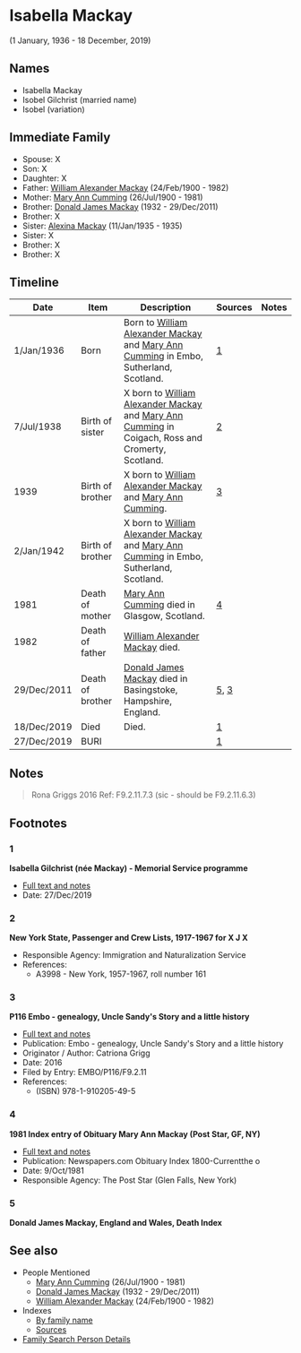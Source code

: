 ﻿---
layout: person
subject_key: i25303611
permalink: /people/i25303611
---

# Isabella Mackay
(1 January, 1936 - 18 December, 2019)

## Names

* Isabella Mackay
* Isobel Gilchrist (married name)
* Isobel (variation)

## Immediate Family

* Spouse: X
* Son: X
* Daughter: X
* Father: [William Alexander Mackay](./@i9383584@-william-alexander-mackay-b1900-2-24-d1982.md) (24/Feb/1900 - 1982)
* Mother: [Mary Ann Cumming](./@i48241984@-mary-ann-cumming-b1900-7-26-d1981.md) (26/Jul/1900 - 1981)
* Brother: [Donald James Mackay](./@i43065376@-donald-james-mackay-b1932-d2011-12-29.md) (1932 - 29/Dec/2011)
* Brother: X
* Sister: [Alexina Mackay](./@i75066880@-alexina-mackay-b1935-1-11-d1935.md) (11/Jan/1935 - 1935)
* Sister: X
* Brother: X
* Brother: X

## Timeline

Date | Item | Description | Sources | Notes
---|---|---|---|---
1/Jan/1936 | Born | Born to [William Alexander Mackay](./@i9383584@-william-alexander-mackay-b1900-2-24-d1982.md) and [Mary Ann Cumming](./@i48241984@-mary-ann-cumming-b1900-7-26-d1981.md) in Embo, Sutherland, Scotland. | [1](#1) | 
7/Jul/1938 | Birth of sister | X born to [William Alexander Mackay](./@i9383584@-william-alexander-mackay-b1900-2-24-d1982.md) and [Mary Ann Cumming](./@i48241984@-mary-ann-cumming-b1900-7-26-d1981.md) in Coigach, Ross and Cromerty, Scotland. | [2](#2) | 
1939 | Birth of brother | X born to [William Alexander Mackay](./@i9383584@-william-alexander-mackay-b1900-2-24-d1982.md) and [Mary Ann Cumming](./@i48241984@-mary-ann-cumming-b1900-7-26-d1981.md). | [3](#3) | 
2/Jan/1942 | Birth of brother | X born to [William Alexander Mackay](./@i9383584@-william-alexander-mackay-b1900-2-24-d1982.md) and [Mary Ann Cumming](./@i48241984@-mary-ann-cumming-b1900-7-26-d1981.md) in Embo, Sutherland, Scotland. |  | 
1981 | Death of mother | [Mary Ann Cumming](./@i48241984@-mary-ann-cumming-b1900-7-26-d1981.md) died in Glasgow, Scotland. | [4](#4) | 
1982 | Death of father | [William Alexander Mackay](./@i9383584@-william-alexander-mackay-b1900-2-24-d1982.md) died. |  | 
29/Dec/2011 | Death of brother | [Donald James Mackay](./@i43065376@-donald-james-mackay-b1932-d2011-12-29.md) died in Basingstoke, Hampshire, England. | [5](#5), [3](#3) | 
18/Dec/2019 | Died | Died. | [1](#1) | 
27/Dec/2019 | BURI |  | [1](#1) | 

## Notes

> Rona Griggs 2016 Ref: F9.2.11.7.3 (sic - should be F9.2.11.6.3)
>


## Footnotes

### 1

**Isabella Gilchrist (née Mackay) - Memorial Service programme**

* [Full text and notes](../sources/@s53514060@-isabella-gilchrist-née-mackay-memorial-service-programme.md)
* Date: 27/Dec/2019

### 2

**New York State, Passenger and Crew Lists, 1917-1967 for X J X**

* Responsible Agency: Immigration and Naturalization Service
* References: 
  * A3998 - New York, 1957-1967, roll number 161

### 3

**P116 Embo - genealogy, Uncle Sandy's Story and a little history**

* [Full text and notes](../sources/@s26144122@-p116-embo-genealogy,-uncle-sandy's-story-and-a-little-history.md)
* Publication: Embo - genealogy, Uncle Sandy's Story and a little history
* Originator / Author: Catriona Grigg
* Date: 2016
* Filed by Entry: EMBO/P116/F9.2.11
* References: 
  * (ISBN) 978-1-910205-49-5

### 4

**1981 Index entry of Obituary Mary Ann Mackay (Post Star, GF, NY)**

* [Full text and notes](../sources/@s26370776@-1981-index-entry-of-obituary-mary-ann-mackay-post-star,-gf,-ny-.md)
* Publication: Newspapers.com Obituary Index 1800-Currentthe o
* Date: 9/Oct/1981
* Responsible Agency: The Post Star (Glen Falls, New York)

### 5

**Donald James Mackay, England and Wales, Death Index**



## See also

- People Mentioned
  - [Mary Ann Cumming](./@i48241984@-mary-ann-cumming-b1900-7-26-d1981.md) (26/Jul/1900 - 1981)
  - [Donald James Mackay](./@i43065376@-donald-james-mackay-b1932-d2011-12-29.md) (1932 - 29/Dec/2011)
  - [William Alexander Mackay](./@i9383584@-william-alexander-mackay-b1900-2-24-d1982.md) (24/Feb/1900 - 1982)
- Indexes
  - [By family name](../index-by-family-name.md)
  - [Sources](../index-of-sources-by-title.md)
- [Family Search Person Details](https://www.familysearch.org/tree/person/details/GQ23-48W)
